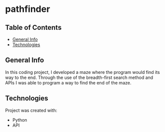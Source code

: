 # pathfinder

## Table of Contents

* [General Info](#general-info)
* [Technologies](#technologies)

## General Info

In this coding project, I developed a maze where the program would find its way to the end. Through the use of the breadth-first search method and APIs I was able to program a way to find the end of the maze.

## Technologies
Project was created with:
* Python
* API
